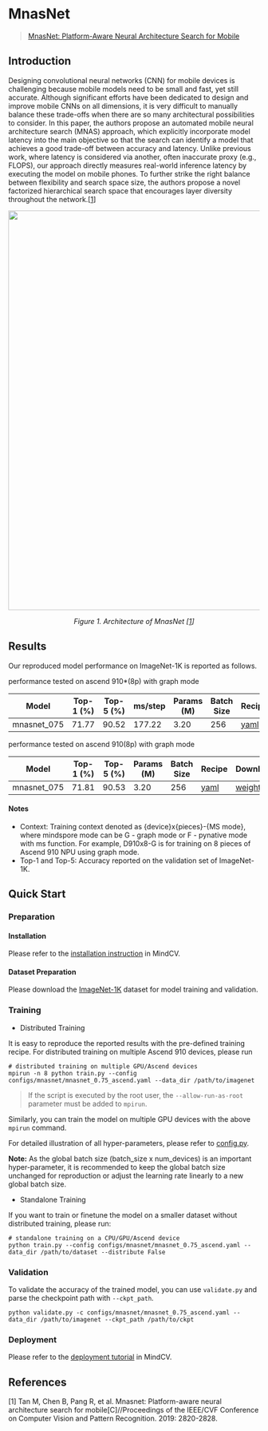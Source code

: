 # MnasNet
> [MnasNet: Platform-Aware Neural Architecture Search for Mobile](https://arxiv.org/abs/1807.11626)

## Introduction

Designing convolutional neural networks (CNN) for mobile devices is challenging because mobile models need to be small and fast, yet still accurate. Although significant efforts have been dedicated to design and improve mobile CNNs on all dimensions, it is very difficult to manually balance these trade-offs when there are so many architectural possibilities to consider. In this paper, the authors propose an automated mobile neural architecture search (MNAS) approach, which explicitly incorporate model latency into the main objective so that the search can identify a model that achieves a good trade-off between accuracy and latency. Unlike previous work, where latency is considered via another, often inaccurate proxy (e.g., FLOPS), our approach directly measures real-world inference latency by executing the model on mobile phones. To further strike the right balance between flexibility and search space size, the authors propose a novel factorized hierarchical search space that encourages layer diversity throughout the network.[[1](#references)]

<p align="center">
  <img src="https://user-images.githubusercontent.com/53842165/210044057-35febc60-8d24-434a-a4f2-db8db3859e7a.png" width=800 />
</p>
<p align="center">
  <em>Figure 1. Architecture of MnasNet [<a href="#references">1</a>] </em>
</p>

## Results

Our reproduced model performance on ImageNet-1K is reported as follows.

performance tested on ascend 910*(8p) with graph mode

<div align="center">

| Model       | Top-1 (%) | Top-5 (%) | ms/step | Params (M) | Batch Size | Recipe                                                                                             | Download                                                                                                 |
| ----------- | --------- | --------- | ------- | ---------- | ---------- | -------------------------------------------------------------------------------------------------- | -------------------------------------------------------------------------------------------------------- |
| mnasnet_075 | 71.77     | 90.52     | 177.22  | 3.20       | 256        | [yaml](https://github.com/mindspore-lab/mindcv/blob/main/configs/mnasnet/mnasnet_0.75_ascend.yaml) | [weights](https://download-mindspore.osinfra.cn/toolkits/mindcv/mnasnet/mnasnet_075-083b2bc4-910v2.ckpt) |


</div>

performance tested on ascend 910(8p) with graph mode

<div align="center">

| Model       | Top-1 (%) | Top-5 (%) | Params (M) | Batch Size | Recipe                                                                                             | Download                                                                                   |
| ----------- | --------- | --------- | ---------- | ---------- | -------------------------------------------------------------------------------------------------- | ------------------------------------------------------------------------------------------ |
| mnasnet_075 | 71.81     | 90.53     | 3.20       | 256        | [yaml](https://github.com/mindspore-lab/mindcv/blob/main/configs/mnasnet/mnasnet_0.75_ascend.yaml) | [weights](https://download.mindspore.cn/toolkits/mindcv/mnasnet/mnasnet_075-465d366d.ckpt) |


</div>

#### Notes

- Context: Training context denoted as {device}x{pieces}-{MS mode}, where mindspore mode can be G - graph mode or F - pynative mode with ms function. For example, D910x8-G is for training on 8 pieces of Ascend 910 NPU using graph mode.
- Top-1 and Top-5: Accuracy reported on the validation set of ImageNet-1K.

## Quick Start

### Preparation

#### Installation
Please refer to the [installation instruction](https://github.com/mindspore-ecosystem/mindcv#installation) in MindCV.

#### Dataset Preparation
Please download the [ImageNet-1K](https://www.image-net.org/challenges/LSVRC/2012/index.php) dataset for model training and validation.

### Training

* Distributed Training

It is easy to reproduce the reported results with the pre-defined training recipe. For distributed training on multiple Ascend 910 devices, please run

```shell
# distributed training on multiple GPU/Ascend devices
mpirun -n 8 python train.py --config configs/mnasnet/mnasnet_0.75_ascend.yaml --data_dir /path/to/imagenet
```

> If the script is executed by the root user, the `--allow-run-as-root` parameter must be added to `mpirun`.

Similarly, you can train the model on multiple GPU devices with the above `mpirun` command.

For detailed illustration of all hyper-parameters, please refer to [config.py](https://github.com/mindspore-lab/mindcv/blob/main/config.py).

**Note:**  As the global batch size  (batch_size x num_devices) is an important hyper-parameter, it is recommended to keep the global batch size unchanged for reproduction or adjust the learning rate linearly to a new global batch size.

* Standalone Training

If you want to train or finetune the model on a smaller dataset without distributed training, please run:

```shell
# standalone training on a CPU/GPU/Ascend device
python train.py --config configs/mnasnet/mnasnet_0.75_ascend.yaml --data_dir /path/to/dataset --distribute False
```

### Validation

To validate the accuracy of the trained model, you can use `validate.py` and parse the checkpoint path with `--ckpt_path`.

```shell
python validate.py -c configs/mnasnet/mnasnet_0.75_ascend.yaml --data_dir /path/to/imagenet --ckpt_path /path/to/ckpt
```

### Deployment

Please refer to the [deployment tutorial](https://mindspore-lab.github.io/mindcv/tutorials/deployment/) in MindCV.

## References

[1] Tan M, Chen B, Pang R, et al. Mnasnet: Platform-aware neural architecture search for mobile[C]//Proceedings of the IEEE/CVF Conference on Computer Vision and Pattern Recognition. 2019: 2820-2828.
